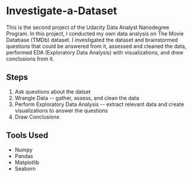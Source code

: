 # Investigate-a-Dataset
This is the second project of the Udacity Data Analyst Nanodegree Program. In this project, I conducted my own data analysis on The Movie Database (TMDb) dataset. I investigated the dataset and brainstormed questions that could be answered from it, assessed and cleaned the data, performed EDA (Exploratory Data Analysis) with visualizations, and drew conclusions from it.

## Steps 
1. Ask questions about the datset
2. Wrangle Data -- gather, assess, and clean the data
3. Perform Exploratory Data Analysis -- extract relevant data and create visualizations to answer the questions
4. Draw Conclusions

## Tools Used
* Numpy
* Pandas
* Matplotlib
* Seaborn
